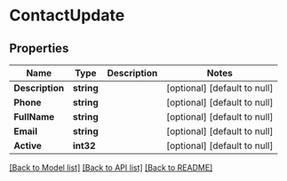 # ContactUpdate

## Properties
Name | Type | Description | Notes
------------ | ------------- | ------------- | -------------
**Description** | **string** |  | [optional] [default to null]
**Phone** | **string** |  | [optional] [default to null]
**FullName** | **string** |  | [optional] [default to null]
**Email** | **string** |  | [optional] [default to null]
**Active** | **int32** |  | [optional] [default to null]

[[Back to Model list]](../README.md#documentation-for-models) [[Back to API list]](../README.md#documentation-for-api-endpoints) [[Back to README]](../README.md)


